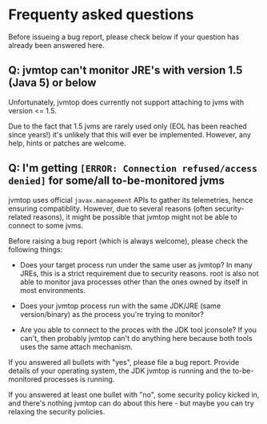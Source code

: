 # Frequenty asked questions #

Before issueing a bug report, please check below if your question has already been answered here.

## Q: jvmtop can't monitor JRE's with version 1.5 (Java 5) or below ##

Unfortunately, jvmtop does currently not support attaching to jvms with version <= 1.5.

Due to the fact that 1.5 jvms are rarely used only (EOL has been reached since years!) it's unlikely that this will ever be implemented.
However, any help, hints or patches are welcome.

## Q: I'm getting `[ERROR: Connection refused/access denied]` for some/all to-be-monitored jvms ##

jvmtop uses official `javax.management` APIs to gather its telemetries, hence ensuring compatiblity.
However, due to several reasons (often security-related reasons), it might be possible that jvmtop might not be able to connect to some jvms.

Before raising a bug report (which is always welcome), please check the following things:

  * Does your target process run under the same user as jvmtop?
    In many JREs, this is a strict requirement due to security reasons.
    root is also not able to monitor java processes other than the ones owned by itself in most environments.

  * Does your jvmtop process run with the same JDK/JRE (same version/binary) as the process you're trying to monitor?
 
  * Are you able to connect to the proces with the JDK tool jconsole?
    If you can't, then probably jvmtop can't do anything here because both tools uses the same attach mechanism.


If you answered all bullets with "yes", please file a bug report.
Provide details of your operating system, the JDK jvmtop is running and the to-be-monitored processes is running.

If you answered at least one bullet with "no", some security policy kicked in, and there's nothing jvmtop can do about this here - but maybe you can try relaxing the security policies.
